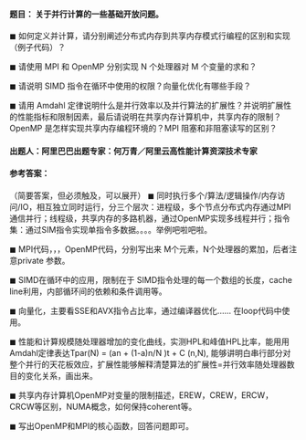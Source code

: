 #### **题目**： 关于并行计算的一些基础开放问题。

◼ 如何定义并计算，请分别阐述分布式内存到共享内存模式行编程的区别和实现（例子代码）？

◼ 请使用 MPI 和 OpenMP 分别实现 N 个处理器对 M 个变量的求和？

◼ 请说明 SIMD 指令在循环中使用的权限？向量化优化有哪些手段？

◼ 请用 Amdahl 定律说明什么是并行效率以及并行算法的扩展性？并说明扩展性的性能指标和限制因素，最后请说明在共享内存计算机中，共享内存的限制？OpenMP 是怎样实现共享内存编程环境的？MPI 阻塞和非阻塞读写的区别？

#### **出题人**：阿里巴巴出题专家：何万青／阿里云高性能计算资深技术专家

#### **参考答案**：

（简要答案，但必须触及，可以展开）
◼ 同时执行多个/算法/逻辑操作/内存访问/IO，相互独立同时运行，分三个层次：进程级，多个节点分布式内存通过MPI通信并行；线程级，共享内存的多路机器，通过OpenMP实现多线程并行；指令集：通过SIM指令实现单指令多数据。。。。举例吧啦吧啦。

◼ MPI代码，，，OpenMP代码，分别写出来 M个元素，N个处理器的累加，后者注意private 参数。

◼ SIMD在循环中的应用，限制在于 SIMD指令处理的每一个数组的长度，cache line利用，内部循环间的依赖和条件调用等。

◼ 向量化，主要看SSE和AVX指令占比率，通过编译器优化...... 在loop代码中使用。

◼ 性能和计算规模随处理器增加的变化曲线，实测HPL和峰值HPL比率，能用用Amdahl定律表达Tpar(N) = (an + (1-a)n/N )t + C (n,N), 能够讲明白串行部分对整个并行的天花板效应，扩展性能够解释清楚算法的扩展性=并行效率随处理器数目的变化关系，画出来。

◼ 共享内存计算机OpenMP对变量的限制描述，EREW，CREW，ERCW，CRCW等区别，NUMA概念，如何保持coherent等。

◼ 写出OpenMP和MPI的核心函数，回答问题即可。